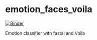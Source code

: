 # emotion_faces_voila

[![Binder](https://mybinder.org/badge_logo.svg)](https://hub.gke.mybinder.org/user/enricodata-emotion-faces-fkxmykk8/voila/render/emotion_classifier.ipynb)

Emotion classifier with fastai and Voila
